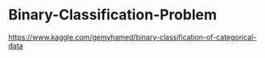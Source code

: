 # Binary-Classification-Problem

https://www.kaggle.com/gemyhamed/binary-classification-of-categorical-data
